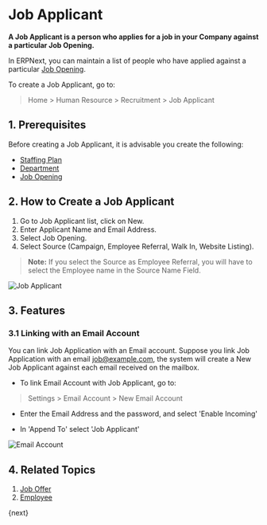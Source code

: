 <!-- add-breadcrumbs -->
# Job Applicant

**A Job Applicant is a person who applies for a job in your Company against a particular Job Opening.**

In ERPNext, you can maintain a list of people who have applied against a particular [Job Opening](/docs/v13/user/manual/en/human-resources/job-opening).

To create a Job Applicant, go to:

> Home > Human Resource > Recruitment > Job Applicant


## 1. Prerequisites

Before creating a Job Applicant, it is advisable you create the following:

* [Staffing Plan](/docs/v13/user/manual/en/human-resources/staffing-plan)
* [Department](/docs/v13/user/manual/en/human-resources/department)
* [Job Opening](/docs/v13/user/manual/en/human-resources/job-opening)

## 2. How to Create a Job Applicant

1. Go to Job Applicant list, click on New.
1. Enter Applicant Name and Email Address.
1. Select Job Opening.
1. Select Source (Campaign, Employee Referral, Walk In, Website Listing).

> **Note:** If you select the Source as Employee Referral, you will have to select the Employee name in the Source Name Field.

<img class="screenshot" alt="Job Applicant" src="{{docs_base_url}}/assets/img/human-resources/job-applicant.png">

## 3. Features

### 3.1 Linking with an Email Account

You can link Job Application with an Email account.
Suppose you link Job Application with an email job@example.com, the
system will create a New Job Applicant against each email received on the mailbox.

* To link Email Account with Job Applicant, go to:

> Settings > Email Account > New Email Account

* Enter the Email Address and the password, and select 'Enable Incoming'

* In 'Append To' select 'Job Applicant'

<img class="screenshot" alt="Email Account" src="{{docs_base_url}}/assets/img/human-resources/email-account.png">

## 4. Related Topics

1. [Job Offer](/docs/v13/user/manual/en/human-resources/job-offer)
1. [Employee](/docs/v13/user/manual/en/human-resources/employee)

{next}

